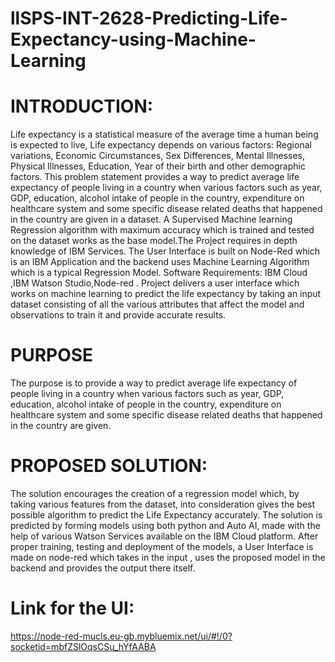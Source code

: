 # llSPS-INT-2628-Predicting-Life-Expectancy-using-Machine-Learning

# INTRODUCTION:


Life expectancy is a statistical measure of the average time a human being is expected to live, Life expectancy depends on various factors: Regional variations, Economic Circumstances, Sex Differences, Mental Illnesses, Physical Illnesses, Education, Year of their birth and other demographic factors.
This problem statement provides a way to predict average life expectancy of people living in a country when various factors such as year, GDP, education, alcohol intake of people in the country, expenditure on healthcare system and some specific disease related deaths that happened in the country are given in a dataset.
A Supervised Machine learning Regression algorithm with maximum accuracy which is trained and tested on the dataset works as the base model.The Project requires in depth knowledge of IBM Services. The User Interface is built on Node-Red which is an IBM Application and the backend uses Machine Learning Algorithm which is a typical Regression Model. 
Software Requirements: IBM Cloud ,IBM Watson Studio,Node-red .
Project delivers a user interface which works on machine learning to predict the life expectancy by taking an input dataset consisting of all the various attributes that affect the model and observations to train it and provide accurate results.

# PURPOSE
The purpose is to provide a way to predict average life expectancy of people living in a country when various factors such as year, GDP, education, alcohol intake of people in the country, expenditure on healthcare system and some specific disease related deaths that happened in the country are given.

# PROPOSED SOLUTION:
The solution encourages the creation of a regression model which, by taking various features from the dataset, into consideration gives the best possible algorithm to predict the Life Expectancy accurately.
The solution is predicted by forming models using both python and Auto AI, made with the help of various Watson Services available on the IBM Cloud platform. After proper training, testing and deployment of the models, a User Interface is made on node-red which takes in the input , uses the proposed model in the backend and provides the output there itself. 

# Link for the UI:
https://node-red-mucls.eu-gb.mybluemix.net/ui/#!/0?socketid=mbfZSlOqsCSu_hYfAABA
